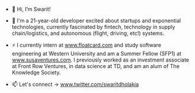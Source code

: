 - 👋 Hi, I’m Swarit!

- 👀 I'm a 21-year-old developer excited about startups and exponential technologies, currently fascinated by fintech, technology in supply chain/logistics, and autonomous (flight, driving, etc!) systems.

- ⚡️ I currently intern at www.floatcard.com and study software engineering at Western University and am a Summer Fellow (SFP1) at www.susaventures.com. I previously worked as an investment associate at Front Row Ventures, in data science at TD, and am an alum of The Knowledge Society.

- 📫 Let's connect -> www.twitter.com/swaritdholakia 
